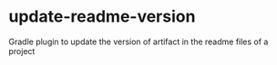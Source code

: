 # update-readme-version
Gradle plugin to update the version of artifact in the readme files of a project
